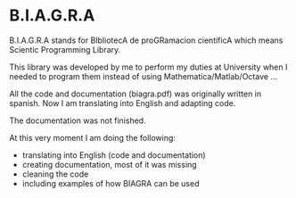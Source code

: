 # B.I.A.G.R.A

B.I.A.G.R.A stands for BIbliotecA de proGRamacion científicA which means Scientic Programming Library.

This library was developed by me to perform my duties at University when I needed to program them instead of using Mathematica/Matlab/Octave ...

All the code and documentation (biagra.pdf) was originally written in spanish. Now I am translating into English and adapting code.

The documentation was not finished.

At this very moment I am doing the following:

* translating into English (code and documentation)
* creating documentation, most of it was missing
* cleaning the code
* including examples of how BIAGRA can be used
